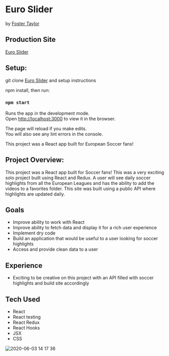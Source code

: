 # Euro Slider

by  [Foster Taylor](https://github.com/foster55f)

## Production Site
[Euro Slider](https://morning-headland-35296.herokuapp.com/)

## Setup:
git clone [Euro Slider](https://github.com/foster55f/EuroSlider) and setup instructions

npm install, then run:

### `npm start`

Runs the app in the development mode.<br />
Open [http://localhost:3000](http://localhost:3000) to view it in the browser.

The page will reload if you make edits.<br />
You will also see any lint errors in the console.

This project was a React app built for European Soccer fans!

## Project Overview:

This project was a React app built for Soccer fans!  This was a very exciting solo project built using React and Redux.  A user will see daily soccer highlights from all the European Leagues and has the ability to add the videos to a favorites folder.  This site was built using a public API where highlights are updated daily.  

## Goals
- Improve ability to work with React 
- Improve ability to fetch data and display it for a rich user experience
- Implement dry code
- Build an application that would be useful to a user looking for soccer highlights
- Access and provide clean data to a user

## Experience
- Exciting to be creative on this project with an API filled with soccer highlights and build site accordingly


## Tech Used
- React
- React testing
- React Redux
- React Hooks
- JSX
- CSS

![2020-06-03 14 17 36](https://user-images.githubusercontent.com/50148342/83684895-ff05a100-a5a4-11ea-8919-45aca2b99d0a.gif)
